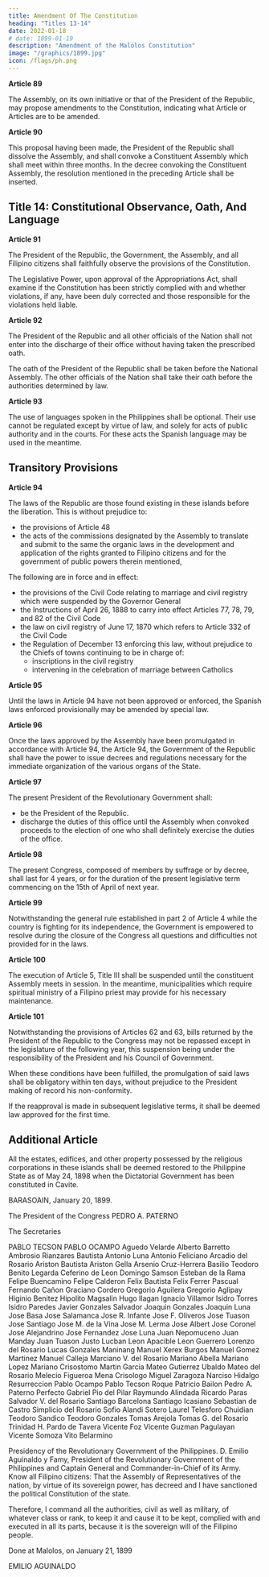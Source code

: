 ```yaml
---
title: Amendment Of The Constitution
heading: "Titles 13-14"
date: 2022-01-18
# date: 1899-01-19
description: "Amendment of the Malolos Constitution"
image: "/graphics/1899.jpg"
icon: /flags/ph.png
---
```



**Article 89**

The Assembly, on its own initiative or that of the President of the Republic, may propose amendments to the Constitution, indicating what Article or Articles are to be amended.


**Article 90**

This proposal having been made, the President of the Republic shall dissolve the Assembly, and shall convoke a Constituent Assembly which shall meet within three months. In the decree convoking the Constituent Assembly, the resolution mentioned in the preceding Article shall be inserted.


## Title 14: Constitutional Observance, Oath, And Language

**Article 91**

The President of the Republic, the Government, the Assembly, and all Filipino citizens shall faithfully observe the provisions of the Constitution. 

The Legislative Power, upon approval of the Appropriations Act, shall examine if the Constitution has been strictly complied with and whether violations, if any, have been duly corrected and those responsible for the violations held liable.


**Article 92**

The President of the Republic and all other officials of the Nation shall not enter into the discharge of their office without having taken the prescribed oath. 

The oath of the President of the Republic shall be taken before the National Assembly. The other officials of the Nation shall take their oath before the authorities determined by law.


**Article 93**

The use of languages spoken in the Philippines shall be optional. Their use cannot be regulated except by virtue of law, and solely for acts of public authority and in the courts. For these acts the Spanish language may be used in the meantime.


## Transitory Provisions

**Article 94**

The laws of the Republic are those found existing in these islands before the liberation. This is without prejudice to:
- the provisions of Article 48
- the acts of the commissions designated by the Assembly to translate and submit to the same the organic laws in the development and application of the rights granted to Filipino citizens and for the government of public powers therein mentioned, 

The following are in force and in effect:
- the provisions of the Civil Code relating to marriage and civil registry which were suspended by the Governor General 
- the Instructions of April 26, 1888 to carry into effect Articles 77, 78, 79, and 82 of the Civil Code
- the law on civil registry of June 17, 1870 which refers to Article 332 of the Civil Code
- the Regulation of December 13 enforcing this law, without prejudice to the Chiefs of towns continuing to be in charge of:
  - inscriptions in the civil registry 
  - intervening in the celebration of marriage between Catholics


**Article 95**

Until the laws in Article 94 have not been approved or enforced, the Spanish laws enforced provisionally may be amended by special law.


**Article 96**

Once the laws approved by the Assembly have been promulgated in accordance with Article 94, the Article 94, the Government of the Republic shall have the power to issue decrees and regulations necessary for the immediate organization of the various organs of the State.


**Article 97**

The present President of the Revolutionary Government shall:
- be the President of the Republic. 
- discharge the duties of this office until the Assembly when convoked proceeds to the election of one who shall definitely exercise the duties of the office.


**Article 98**

The present Congress, composed of members by suffrage or by decree, shall last for 4 years, or for the duration of the present legislative term commencing on the 15th of April of next year.


**Article 99**

Notwithstanding the general rule established in part 2 of Article 4 while the country is fighting for its independence, the Government is empowered to resolve during the closure of the Congress all questions and difficulties not provided for in the laws. 

<!-- , which give rise to unforeseen events, of which the Permanent Commission shall be duly apprised as well as the Assembly when it meets in accordance with this Constitution. -->

**Article 100**

The execution of Article 5, Title III shall be suspended until the constituent Assembly meets in session. In the meantime, municipalities which require spiritual ministry of a Filipino priest may provide for his necessary maintenance.


**Article 101**

Notwithstanding the provisions of Articles 62 and 63, bills returned by the President of the Republic to the Congress may not be repassed except in the legislature of the following year, this suspension being under the responsibility of the President and his Council of Government. 

When these conditions have been fulfilled, the promulgation of said laws shall be obligatory within ten days, without prejudice to the President making of record his non-conformity. 

If the reapproval is made in subsequent legislative terms, it shall be deemed law approved for the first time.



## Additional Article

All the estates, edifices, and other property possessed by the religious corporations in these islands shall be deemed restored to the Philippine State as of May 24, 1898 when the Dictatorial Government has been constituted in Cavite.

BARASOAIN, January 20, 1899.

The President of the Congress
PEDRO A. PATERNO

The Secretaries

PABLO TECSON
PABLO OCAMPO
Aguedo Velarde 	Alberto Barretto 	Ambrosio Rianzares Bautista
Antonio Luna 	Antonio Feliciano 	Arcadio del Rosario
Ariston Bautista 	Ariston Gella 	Arsenio Cruz-Herrera
Basilio Teodoro 	Benito Legarda 	Ceferino de Leon
Domingo Samson 	Esteban de la Rama 	Felipe Buencamino
Felipe Calderon 	Felix Bautista 	Felix Ferrer Pascual
Fernando Cañon 	Graciano Cordero 	Gregorio Aguilera
Gregorio Aglipay 	Higinio Benitez 	Hipolito Magsalin
Hugo Ilagan 	Ignacio Villamor 	Isidro Torres
Isidro Paredes 	Javier Gonzales Salvador 	Joaquin Gonzales
Joaquin Luna 	Jose Basa 	Jose Salamanca
Jose R. Infante 	Jose F. Oliveros 	Jose Tuason
Jose Santiago 	Jose M. de la Vina 	Jose M. Lerma
Jose Albert 	Jose Coronel 	Jose Alejandrino
Jose Fernandez 	Jose Luna 	Juan Nepomuceno
Juan Manday 	Juan Tuason 	Justo Lucban
Leon Apacible 	Leon Guerrero 	Lorenzo del Rosario
Lucas Gonzales Maninang 	Manuel Xerex Burgos 	Manuel Gomez Martinez
Manuel Calleja 	Marciano V. del Rosario 	Mariano Abella
Mariano Lopez 	Mariano Crisostomo 	Martin Garcia
Mateo Gutierrez Ubaldo 	Mateo del Rosario 	Melecio Figueroa
Mena Crisologo 	Miguel Zaragoza 	Narciso Hidalgo Resurreccion
Pablo Ocampo 	Pablo Tecson Roque 	Patricio Bailon
Pedro A. Paterno 	Perfecto Gabriel 	Pio del Pilar
Raymundo Alindada 	Ricardo Paras 	Salvador V. del Rosario
Santiago Barcelona 	Santiago Icasiano 	Sebastian de Castro
Simplicio del Rosario 	Sofio Alandi 	Sotero Laurel
Telesforo Chuidian 	Teodoro Sandico 	Teodoro Gonzales
Tomas Arejola 	Tomas G. del Rosario 	Trinidad H. Pardo de Tavera
Vicente Foz 	Vicente Guzman Pagulayan 	Vicente Somoza
Vito Belarmino

Presidency of the Revolutionary Government of the Philippines. D. Emilio Aguinaldo y Famy, President of the Revolutionary Government of the Philippines and Captain General and Commander-in-Chief of its Army. Know all Filipino citizens: That the Assembly of Representatives of the nation, by virtue of its sovereign power, has decreed and I have sanctioned the political Constitution of the state.

Therefore, I command all the authorities, civil as well as military, of whatever class or rank, to keep it and cause it to be kept, complied with and executed in all its parts, because it is the sovereign will of the Filipino people.

Done at Malolos, on January 21, 1899

EMILIO AGUINALDO
